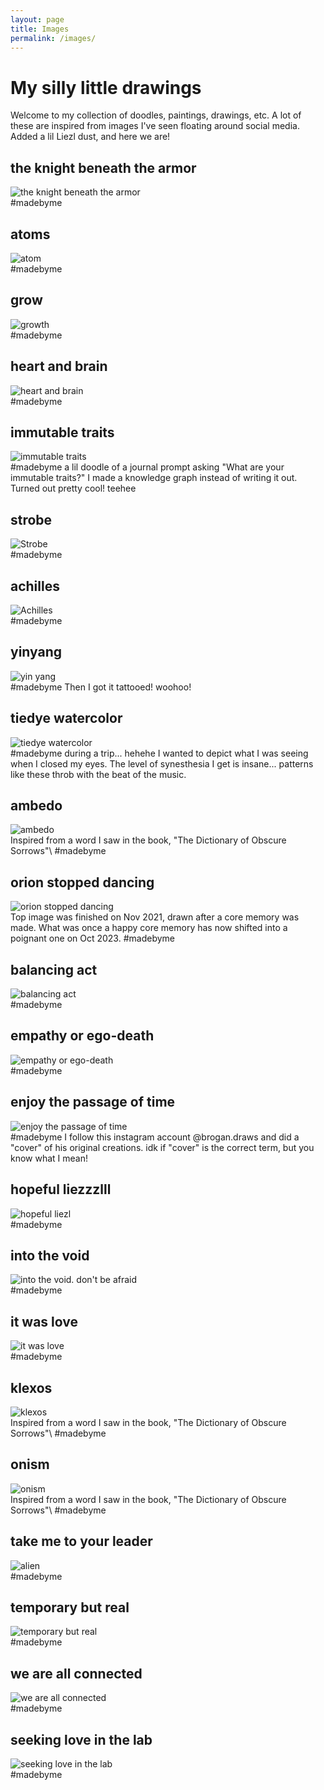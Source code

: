 ```yaml
---
layout: page
title: Images
permalink: /images/
---
```


# My silly little drawings
Welcome to my collection of doodles, paintings, drawings, etc.  A lot of these are inspired from images I've seen floating around social media. Added a lil Liezl dust, and here we are!

## the knight beneath the armor
<div id="the-knight-beneath-the-armor">
    <img src="{{ '/assets/img/knightbeneaththearmor.jpg' | prepend: site.baseurl }}" alt="the knight beneath the armor">
</div>
#madebyme

## atoms
<div id="atoms">
    <img src="{{ '/assets/img/atoms.jpg' | prepend: site.baseurl }}" alt="atom">
</div>
#madebyme

## grow
<div id="grow">
    <img src="{{ '/assets/img/grow.jpg' | prepend: site.baseurl }}" alt="growth">
</div>
#madebyme

## heart and brain
<div id="heart.n.brain">
    <img src="{{ '/assets/img/heart.n.brain.jpg' | prepend: site.baseurl }}" alt="heart and brain">
</div>
#madebyme

## immutable traits
<div id="immutable">
    <img src="{{ '/assets/img/immutabletraits.jpg' | prepend: site.baseurl }}" alt="immutable traits">
</div>
#madebyme a lil doodle of a journal prompt asking "What are your immutable traits?" I made a knowledge graph instead of writing it out.  Turned out pretty cool! teehee

## strobe
<div id="strobe">
    <img src="{{ '/assets/img/strobe.jpg' | prepend: site.baseurl }}" alt="Strobe">
</div>
#madebyme

## achilles
<div id="achilles">
    <img src="{{ '/assets/img/achilles.jpg' | prepend: site.baseurl }}" alt="Achilles">
</div>
#madebyme

## yinyang
<div id="yinyang">
    <img src="{{ '/assets/img/yinyang.jpg' | prepend: site.baseurl }}" alt="yin yang">
</div>
#madebyme Then I got it tattooed! woohoo!

## tiedye watercolor
<div id="tiedye">
    <img src="{{ '/assets/img/psychedelic.watercolor.jpg' | prepend: site.baseurl }}" alt="tiedye watercolor">
</div>
#madebyme during a trip... hehehe I wanted to depict what I was seeing when I closed my eyes.  The level of synesthesia I get is insane... patterns like these throb with the beat of the music. 

## ambedo
<div id="ambedo">
    <img src="{{ '/assets/img/ambedo.jpg' | prepend: site.baseurl }}" alt="ambedo">
</div>
Inspired from a word I saw in the book, "The Dictionary of Obscure Sorrows"\
#madebyme

## orion stopped dancing
<div id="orion-stopped-dancing">
    <img src="{{ '/assets/img/orionstoppeddancing.jpg' | prepend: site.baseurl }}" alt="orion stopped dancing">
</div>
Top image was finished on Nov 2021, drawn after a core memory was made. What was once a happy core memory has now shifted into a poignant one on Oct 2023. 
#madebyme

## balancing act
<div id="balancing-act">
    <img src="{{ '/assets/img/balancingact.jpg' | prepend: site.baseurl }}" alt="balancing act">
</div>
#madebyme

## empathy or ego-death
<div id="empathy-or-ego-death">
    <img src="{{ '/assets/img/empathyoregodeath.jpg' | prepend: site.baseurl }}" alt="empathy or ego-death">
</div>
#madebyme

## enjoy the passage of time
<div id="enjoy-the-passage-of-time">
    <img src="{{ '/assets/img/enjoythepassageoftime.jpg' | prepend: site.baseurl }}" alt="enjoy the passage of time">
</div>
#madebyme I follow this instagram account @brogan.draws and did a "cover" of his original creations.  idk if "cover" is the correct term, but you know what I mean!

## hopeful liezzzlll
<div id="hopeful-liezl">
    <img src="{{ '/assets/img/hopefuliezl.jpg' | prepend: site.baseurl }}" alt="hopeful liezl">
</div>
#madebyme

## into the void
<div id="into-the-void">
    <img src="{{ '/assets/img/intothevoid.dontbeafraid.jpg' | prepend: site.baseurl }}" alt="into the void. don't be afraid">
</div>
#madebyme

## it was love
<div id="it-was-love-for-what-i-knew-love-to-be">
    <img src="{{ '/assets/img/itwasloveforwhatiknewlovetobe.jpg' | prepend: site.baseurl }}" alt="it was love">
</div>
#madebyme

## klexos
<div id="klexos">
    <img src="{{ '/assets/img/klexos.jpg' | prepend: site.baseurl }}" alt="klexos">
</div>
Inspired from a word I saw in the book, "The Dictionary of Obscure Sorrows"\
#madebyme

## onism
<div id="onism">
    <img src="{{ '/assets/img/onism.jpg' | prepend: site.baseurl }}" alt="onism">
</div>
Inspired from a word I saw in the book, "The Dictionary of Obscure Sorrows"\
#madebyme

## take me to your leader
<div id="alien">
    <img src="{{ '/assets/img/takemetoyourleader.jpg' | prepend: site.baseurl }}" alt="alien">
</div>
#madebyme

## temporary but real
<div id="temporary-but-real">
    <img src="{{ '/assets/img/temporarybutreal.jpg' | prepend: site.baseurl }}" alt="temporary but real">
</div>
#madebyme

## we are all connected
<div id="we-are-all-connected">
    <img src="{{ '/assets/img/weareallconnected.jpg' | prepend: site.baseurl }}" alt="we are all connected">
</div>
#madebyme

## seeking love in the lab
<div id="seeking-love-in-the-lab">
    <img src="{{ '/assets/img/seekingloveinthelab.jpg' | prepend: site.baseurl }}" alt="seeking love in the lab">
</div>
#madebyme
